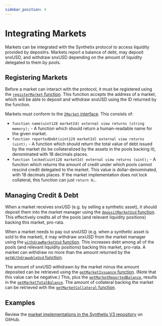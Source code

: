 ```yaml
---
sidebar_position: 4
---
```


# Integrating Markets

Markets can be integrated with the Synthetix protocol to access liquidity provided by depositrs. Markets report a balance of debt, may deposit snxUSD, and withdraw snxUSD depending on the amount of liquidity delegated to them by pools.

## Registering Markets

Before a market can interact with the protocol, it must be registered using the [`registerMarket` function](/technical-reference/smart-contracts#registermarket). This function accepts the address of a market, which will be able to deposit and withdraw snxUSD using the ID returned by the function.

Markets must conform to the [`IMarket` interface](https://github.com/Synthetixio/synthetix-v3/blob/main/packages/synthetix-main/contracts/interfaces/external/IMarket.sol). This consists of:

- `function name(uint128 marketId) external view returns (string memory);` - A function which should return a human-readable name for the given market.
- `function reportedDebt(uint129 marketId) external view returns (uint);` - A function which should return the total value of debt issued by the market (to be collateralized by the assets in the pools backing it), denominated with 18 decimals places.
- `function locked(uint128 marketId) external view returns (uint);` - A function which returns the amount of credit under which pools cannot rescind credit delegated to the market. This value is dollar-denominated, with 18 decimals places. If the market implementation does not lock collateral, this function can just `return 0;`.

## Managing Credit & Debt

When a market receives snxUSD (e.g. by selling a synthetic asset), it should deposit them into the market manager using the [`depositMarketUsd` function](/technical-reference/smart-contracts#depositmarketusd). This effectively credits all of the pools (and relevant liquidity positions) backing this market, pro-rata.

When a market needs to pay out snxUSD (e.g. when a synthetic asset is sold to the market), it may withdraw snxUSD from the market manager using the [`withdrawMarketUsd` function](/technical-reference/smart-contracts#withdrawmarketusd). This increases debt among all of the pools (and relevant liquidity positions) backing this market, pro-rata. A market can withdraw no more than the amount returned by the [`getWithdrawableUsd` function](/technical-reference/smart-contracts#getwithdrawableusd).

The amount of snxUSD withdrawn by the market minus the amount deposited can be retrieved using the [`getMarketIssuance` function](/technical-reference/smart-contracts#getmarketissuance). (Note that this value can be negative.) This, plus the [`getMarketReportedBalance`](/technical-reference/smart-contracts#getmarketreportedbalance), results in the [`getMarketTotalBalance`](/technical-reference/smart-contracts#getmarkettotalbalance). The amount of collateral backing the market can be retrieved with the [`getMarketCollateral` function](/technical-reference/smart-contracts#getmarketcollateral).

## Examples

Review the [market implementations in the Synthetix V3 repository](https://github.com/Synthetixio/synthetix-v3/tree/main/markets) on GitHub.
